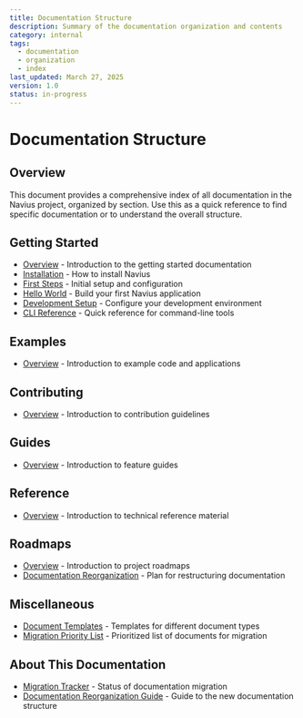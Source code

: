 ```yaml
---
title: Documentation Structure
description: Summary of the documentation organization and contents
category: internal
tags:
  - documentation
  - organization
  - index
last_updated: March 27, 2025
version: 1.0
status: in-progress
---
```


# Documentation Structure

## Overview

This document provides a comprehensive index of all documentation in the Navius project, organized by section. Use this as a quick reference to find specific documentation or to understand the overall structure.

## Getting Started

- [Overview](01_getting_started/README.md) - Introduction to the getting started documentation
- [Installation](01_getting_started/installation.md) - How to install Navius
- [First Steps](01_getting_started/first-steps.md) - Initial setup and configuration
- [Hello World](01_getting_started/hello-world.md) - Build your first Navius application
- [Development Setup](01_getting_started/development-setup.md) - Configure your development environment
- [CLI Reference](01_getting_started/cli-reference.md) - Quick reference for command-line tools

## Examples

- [Overview](02_examples/README.md) - Introduction to example code and applications

## Contributing

- [Overview](03_contributing/README.md) - Introduction to contribution guidelines

## Guides

- [Overview](04_guides/README.md) - Introduction to feature guides

## Reference

- [Overview](05_reference/README.md) - Introduction to technical reference material

## Roadmaps

- [Overview](98_roadmaps/README.md) - Introduction to project roadmaps
- [Documentation Reorganization](98_roadmaps/30_documentation-reorganization-roadmap.md) - Plan for restructuring documentation

## Miscellaneous

- [Document Templates](99_misc/document-templates.md) - Templates for different document types
- [Migration Priority List](99_misc/migration-priority-list.md) - Prioritized list of documents for migration

## About This Documentation

- [Migration Tracker](MIGRATION-TRACKER.md) - Status of documentation migration
- [Documentation Reorganization Guide](README-reorganization.md) - Guide to the new documentation structure 